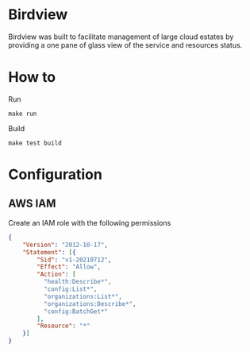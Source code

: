 # Birdview

Birdview was built to facilitate management of large cloud estates by providing a one pane of glass view of the service and resources status.

# How to

Run

    make run

Build

    make test build


# Configuration

## AWS IAM

Create an IAM role with the following permissions 

```json
{
    "Version": "2012-10-17",
    "Statement": [{
        "Sid": "v1-20210712",
        "Effect": "Allow",
        "Action": [
          "health:Describe*",
          "config:List*",
          "organizations:List*",
          "organizations:Describe*",
          "config:BatchGet*"
        ],
        "Resource": "*"
    }]
}
```



